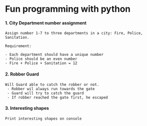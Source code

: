 # Fun programming with python


#### 1. City Department number assignment

    Assign number 1-7 to three departments in a city: Fire, Police, Sanitation.

    Requirement:

    - Each department should have a unique number
    - Police should be an even number
    - Fire + Police + Sanitation = 12

#### 2. Robber Guard
    Will Guard able to catch the robber or not.
     - Robber wil always run towards the gate
     - Guard will try to catch the guard
     - If robber reached the gate first, he escaped
     
     
#### 3. Interesting shapes
    Print interesting shapes on console
